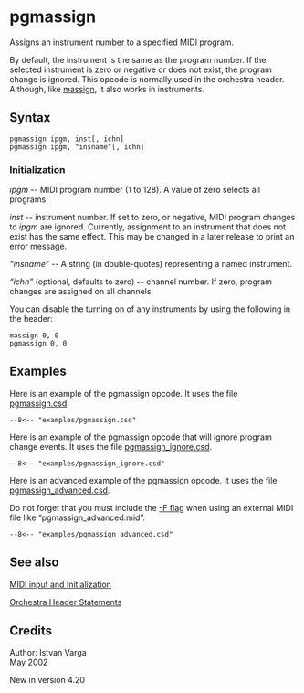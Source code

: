 <!--
id:pgmassign
category:Real-time MIDI:Input
-->
# pgmassign
Assigns an instrument number to a specified MIDI program.

By default, the instrument is the same as the program number. If the selected instrument is zero or negative or does not exist, the program change is ignored. This opcode is normally used in the orchestra header. Although, like [massign](../../opcodes/massign), it also works in instruments.

## Syntax
``` csound-orc
pgmassign ipgm, inst[, ichn]
pgmassign ipgm, "insname"[, ichn]
```

### Initialization

_ipgm_ -- MIDI program number (1 to 128). A value of zero selects all programs.

_inst_ -- instrument number. If set to zero, or negative, MIDI program changes to _ipgm_ are ignored. Currently, assignment to an instrument that does not exist has the same effect. This may be changed in a later release to print an error message.

_&#8220;insname&#8221;_ -- A string (in double-quotes) representing a named instrument.

_&#8220;ichn&#8221;_ (optional, defaults to zero) -- channel number. If zero, program changes are assigned on all channels.

You can disable the turning on of any instruments by using the following in the header:

``` csound-orc
massign 0, 0
pgmassign 0, 0
```

## Examples

Here is an example of the pgmassign opcode. It uses the file [pgmassign.csd](../../examples/pgmassign.csd).

``` csound-csd title="Example of the pgmassign opcode." linenums="1"
--8<-- "examples/pgmassign.csd"
```

Here is an example of the pgmassign opcode that will ignore program change events. It uses the file [pgmassign_ignore.csd](../../examples/pgmassign_ignore.csd).

``` csound-csd title="Example of the pgmassign opcode that will ignore program change events." linenums="1"
--8<-- "examples/pgmassign_ignore.csd"
```

Here is an advanced example of the pgmassign opcode. It uses the file [pgmassign_advanced.csd](../../examples/pgmassign_advanced.csd).

Do not forget that you must include the [-F flag](../../) when using an external MIDI file like &#8220;pgmassign_advanced.mid&#8221;.

``` csound-csd title="An advanced example of the pgmassign opcode." linenums="1"
--8<-- "examples/pgmassign_advanced.csd"
```

## See also

[MIDI input and Initialization](../../midi/input)

[Orchestra Header Statements](../../orch/header)

## Credits

Author: Istvan Varga<br>
May 2002<br>

New in version 4.20
